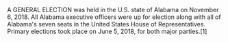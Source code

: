 A GENERAL ELECTION was held in the U.S. state of Alabama on November 6, 2018. All Alabama executive officers were up for election along with all of Alabama's seven seats in the United States House of Representatives. Primary elections took place on June 5, 2018, for both major parties.[1]
